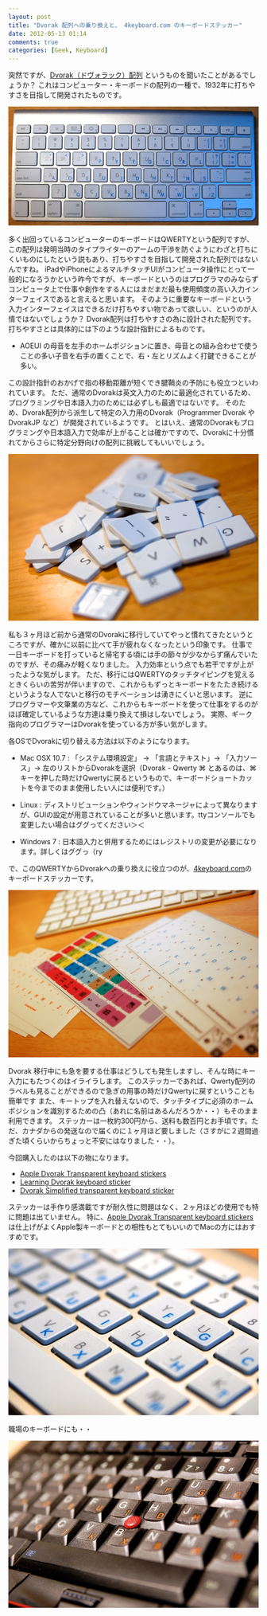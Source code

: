 ```yaml
---
layout: post
title: "Dvorak 配列への乗り換えと、 4keyboard.com のキーボードステッカー"
date: 2012-05-13 01:14
comments: true
categories: [Geek, Keyboard]
---
```

突然ですが、[Dvorak（ドヴォラック）配列](http://ja.wikipedia.org/wiki/Dvorak%E9%85%8D%E5%88%97) というものを聞いたことがあるでしょうか？
これはコンピューター・キーボードの配列の一種で、1932年に打ちやすさを目指して開発されたものです。

![Dvorak](/images/dv.jpg)

<!-- more -->

多く出回っているコンピューターのキーボードはQWERTYという配列ですが、この配列は発明当時のタイプライターのアームの干渉を防ぐようにわざと打ちにくいものにしたという説もあり、打ちやすさを目指して開発された配列ではないんですね。
iPadやiPhoneによるマルチタッチUIがコンピュータ操作にとって一般的になろうかという昨今ですが、キーボードというのはプログラマのみならずコンピュータ上で仕事や創作をする人にはまだまだ最も使用頻度の高い入力インターフェイスであると言えると思います。
そのように重要なキーボードという入力インターフェイスはできるだけ打ちやすい物であって欲しい、というのが人情ではないでしょうか？
Dvorak配列は打ちやすさの為に設計された配列です。打ちやすさとは具体的には下のような設計指針によるものです。

* AOEUI の母音を左手のホームポジションに置き、母音との組み合わせで使うことの多い子音を右手の置くことで、右・左とリズムよく打鍵できることが多い。

この設計指針のおかげで指の移動距離が短くでき腱鞘炎の予防にも役立つといわれています。
ただ、通常のDvorakは英文入力のために最適化されているため、プログラミングや日本語入力のためには必ずしも最適ではないです。
そのため、Dvorak配列から派生して特定の入力用のDvorak（Programmer Dvorak や DvorakJP など）が開発されているようです。
とはいえ、通常のDvorakもプログラミングや日本語入力で効率が上がることは確かですので、Dvorakに十分慣れてからさらに特定分野向けの配列に挑戦してもいいでしょう。

![取り外されたキートップ・・・](/images/dv-keys.jpg)

私も３ヶ月ほど前から通常のDvorakに移行していてやっと慣れてきたというところですが、確かに以前に比べて手が疲れなくなったという印象です。
仕事で一日キーボードを打っていると帰宅する頃には手の節々が少なからず痛んでいたのですが、その痛みが軽くなりました。
入力効率という点でも若干ですが上がったような気がします。
ただ、移行にはQWERTYのタッチタイピングを覚えるときくらいの苦労が伴いますので、これからもずっとキーボードをたたき続けるというような人でないと移行のモチベーションは湧きにくいと思います。
逆にプログラマーや文筆業の方など、これからもキーボードを使って仕事をするのがほぼ確定しているような方達は乗り換えて損はしないでしょう。
実際、ギーク指向のプログラマーはDvorakを使っている方が多い気がします。

各OSでDvorakに切り替える方法は以下のようになります。

* Mac OSX 10.7
: 「システム環境設定」 -> 「言語とテキスト」-> 「入力ソース」-> 左のリストからDvorakを選択（Dvorak - Qwerty ⌘ とあるのは、⌘キーを押した時だけQwertyに戻るというもので、キーボードショートカットを今までのまま使用したい人には便利です。）

* Linux
: ディストリビューションやウィンドウマネージャによって異なりますが、GUIの設定が用意されていることが多いと思います。ttyコンソールでも変更したい場合はググってください＞＜

* Windows 7
: 日本語入力と併用するためにはレジストリの変更が必要になります。詳しくはググっ（ry

で、このQWERTYからDvorakへの乗り換えに役立つのが、[4keyboard.com](http://www.4keyboard.com)のキーボードステッカーです。

![ステッカー](/images/dv-stickers.jpg)

Dvorak 移行中にも急を要する仕事はどうしても発生しますし、そんな時にキー入力にもたつくのはイライラします。
このステッカーであれば、Qwerty配列のラベルも見ることができるので急ぎの用事の時だけQwertyに戻すということも簡単です
また、キートップを入れ替えないので、タッチタイプに必須のホームポジションを識別するための凸（あれに名前はあるんだろうか・・）もそのまま利用できます。
ステッカーは一枚約300円から、送料も数百円とお手頃です。ただ、カナダからの発送なので届くのに１ヶ月ほど要しました（さすがに２週間過ぎた頃くらいからちょっと不安にはなりました・・）。

今回購入したのは以下の物になります。

* [Apple Dvorak Transparent keyboard stickers](http://www.4keyboard.com/apple-dvorak-transparent-keyboard-stickers-p-659.html)
* [Learning Dvorak keyboard sticker](http://www.4keyboard.com/learning-dvorak-keyboard-sticker-p-413.html)
* [Dvorak Simplified transparent keyboard sticker](http://www.4keyboard.com/dvorak-simplified-transparent-keyboard-sticker-p-197.html)

ステッカーは手作り感満載ですが耐久性に問題はなく、２ヶ月ほどの使用でも特に問題は出ていません。
特に、[Apple Dvorak Transparent keyboard stickers](http://www.4keyboard.com/apple-dvorak-transparent-keyboard-stickers-p-659.html) は仕上げがよくApple製キーボードとの相性もとてもいいのでMacの方にはおすすめです。

![Apple](/images/dv-mac.jpg)

職場のキーボードにも・・

![Tinkpad](/images/dv-tp.jpg)

